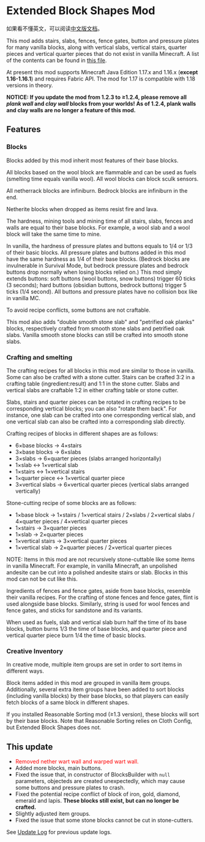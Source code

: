 # Extended Block Shapes Mod

如果看不懂英文，可以阅读[中文版文档](README.md)。

This mod adds stairs, slabs, fences, fence gates, button and pressure plates for many vanilla blocks, along with vertical slabs, vertical stairs, quarter pieces and vertical quarter pieces that do not exist in vanilla Minecraft. A list of the contents can be found in [this file](BlockList.md).

At present this mod supports Minecraft Java Edition 1.17.x and 1.16.x (**except 1.16-1.16.1**) and requires Fabric API. The mod for 1.17 is compatible with 1.18 versions in theory.

**NOTICE: If you update the mod from 1.2.3 to ≥1.2.4, please remove all _plank wall_ and _clay wall_ blocks from your worlds! As of 1.2.4, plank walls and clay walls are no longer a feature of this mod.**

## Features

### Blocks

Blocks added by this mod inherit most features of their base blocks.

All blocks based on the wool block are flammable and can be used as fuels (smelting time equals vanilla wool). All wool blocks can block sculk sensors.

All netherrack blocks are infiniburn. Bedrock blocks are infiniburn in the end.

Netherite blocks when dropped as items resist fire and lava.

The hardness, mining tools and mining time of all stairs, slabs, fences and walls are equal to their base blocks. For example, a wool slab and a wool block will take the same time to mine.

In vanilla, the hardness of pressure plates and buttons equals to 1/4 or 1/3 of their basic blocks. All pressure plates and buttons added in this mod have the same hardness as 1/4 of their base blocks. (Bedrock blocks are invulnerable in Survival Mode, but bedrock pressure plates and bedrock buttons drop normally when losing blocks relied on.) This mod simply extends buttons: soft buttons (wool buttons, snow buttons) trigger 60 ticks (3 seconds); hard buttons (obsidian buttons, bedrock buttons) trigger 5 ticks (1/4 second). All buttons and pressure plates have no collision box like in vanilla MC.

To avoid recipe conflicts, some buttons are not craftable.

This mod also adds "double smooth stone slab" and "petrified oak planks" blocks, respectively crafted from smooth stone slabs and petrified oak slabs. Vanilla smooth stone blocks can still be crafted into smooth stone slabs.

### Crafting and smelting

The crafting recipes for all blocks in this mod are similar to those in vanilla. Some can also be crafted with a stone cutter. Stairs can be crafted 3:2 in a crafting table (ingredient:result) and 1:1 in the stone cutter. Slabs and vertical slabs are craftable 1:2 in either crafting table or stone cutter.

Slabs, stairs and quarter pieces can be rotated in crafting recipes to be corresponding vertical blocks; you can also "rotate them back". For instance, one slab can be crafted into one corresponding vertical slab, and one vertical slab can also be crafted into a corresponding slab directly.


Crafting recipes of blocks in different shapes are as follows:

- 6×base blocks → 4×stairs
- 3×base blocks → 6×slabs
- 3×slabs → 6×quarter pieces (slabs arranged horizontally)
- 1×slab ↔ 1×vertical slab
- 1×stairs ↔ 1×vertical stairs
- 1×quarter piece ↔ 1×vertical quarter piece
- 3×vertical slabs → 6×vertical quarter pieces (vertical slabs arranged vertically)

Stone-cutting recipe of some blocks are as follows:

- 1×base block → 1×stairs / 1×vertical stairs / 2×slabs / 2×vertical slabs / 4×quarter pieces / 4×vertical quarter pieces
- 1×stairs → 3×quarter pieces
- 1×slab → 2×quarter pieces
- 1×vertical stairs → 3×vertical quarter pieces
- 1×vertical slab → 2×quarter pieces / 2×vertical quarter pieces

NOTE: Items in this mod are not recursively stone-cuttable like some items in vanilla Minecraft. For example, in vanilla Minecraft, an unpolished andesite can be cut into a polished andesite stairs or slab. Blocks in this mod can not be cut like this.

Ingredients of fences and fence gates, aside from base blocks, resemble their vanilla recipes. For the crafting of stone fences and fence gates, flint is used alongside base blocks. Similarly, string is used for wool fences and fence gates, and sticks for sandstone and its variants.

When used as fuels, slab and vertical slab burn half the time of its base blocks, button burns 1/3 the time of base blocks, and quarter piece and vertical quarter piece burn 1/4 the time of basic blocks.

### Creative Inventory

In creative mode, multiple item groups are set in order to sort items in different ways.

Block items added in this mod are grouped in vanilla item groups. Additionally, several extra item groups have been added to sort blocks (including vanilla blocks) by their base blocks, so that players can easily fetch blocks of a same block in different shapes.

If you installed Reasonable Sorting mod (≥1.3 version), these blocks will sort by their base blocks. Note that Reasonable Sorting relies on Cloth Config, but Extended Block Shapes does not.

## This update

- <span style="color:red">Removed nether wart wall and warped wart wall.</span>
- Added more blocks, main buttons.
- Fixed the issue that, in constructor of BlocksBuilder with <code>null</code> parameters, objecteds are created unexpectedly, which may cause some buttons and pressure plates to crash.
- Fixed the potential recipe conflict of block of iron, gold, diamond, emerald and lapis. <b>These blocks still exist, but can no longer be crafted.</b>
- Slightly adjusted item groups.
- Fixed the issue that some stone blocks cannot be cut in stone-cutters.

See [Update Log](UpdateLog.md) for previous update logs.
